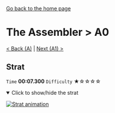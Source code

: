 [Go back to the home page](https://github.com/Doublevil/scbspeedrun)

# The Assembler > A0

[< Back (A)](https://github.com/Doublevil/scbspeedrun/blob/main/levels/A/A.md) | [Next (A1) >](https://github.com/Doublevil/scbspeedrun/blob/main/levels/A/A1.md)

## Strat

`Time` **00:07.300** `Difficulty` ★☆☆☆☆
<details open>
  <summary>Click to show/hide the strat</summary>

  [![Strat animation](https://github.com/Doublevil/scbspeedrun/blob/main/media/levels/A/A0_Strat.webp)](https://github.com/Doublevil/scbspeedrun/blob/main/media/levels/A/A0_Strat.mp4?raw=true)
</details>
